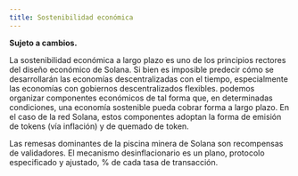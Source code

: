 ```yaml
---
title: Sostenibilidad económica
---
```


**Sujeto a cambios.**

La sostenibilidad económica a largo plazo es uno de los principios rectores del diseño económico de Solana. Si bien es imposible predecir cómo se desarrollarán las economías descentralizadas con el tiempo, especialmente las economías con gobiernos descentralizados flexibles. podemos organizar componentes económicos de tal forma que, en determinadas condiciones, una economía sostenible pueda cobrar forma a largo plazo. En el caso de la red Solana, estos componentes adoptan la forma de emisión de tokens \(vía inflación\) y de quemado de token.

Las remesas dominantes de la piscina minera de Solana son recompensas de validadores. El mecanismo desinflacionario es un plano, protocolo especificado y ajustado, % de cada tasa de transacción.
